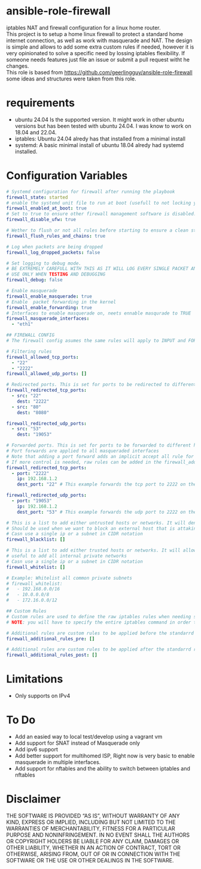 # ansible-role-firewall
iptables NAT and firewall configuration for a linux home router.  
This project is to setup a home linux firewall to protect a standard home internet connection, as well as work with masquerade and NAT. The design is simple and allows to add some extra custom rules if needed, however it is very opinionated to solve a specific need by lossing iptables flexibility. If someone needs features just file an issue or submit a pull request witht he changes.  
This role is based from https://github.com/geerlingguy/ansible-role-firewall some ideas and structures were taken from this role. 

# requirements
- ubuntu 24.04 Is the supported version. It might work in other ubuntu versions but has been tested with ubuntu 24.04. I was know to work on 18.04 and 22.04.
- iptables: Ubuntu 24.04 alredy has that installed from a minimal install
- systemd:  A basic minimal install of ubuntu 18.04 alredy had systemd installed.


# Configuration Variables

```yaml
# Systemd configuration for firewall after running the playbook
firewall_state: started
# enable the systemd unit file to run at boot (usefull to not locking yourself out)
firewall_enabled_at_boot: true
# Set to true to ensure other firewall management software is disabled. This deafults to True to prevent conflicts which will he hard to debug
firewall_disable_ufw: true

# Wether to flush or not all rules before starting to ensure a clean start
firewall_flush_rules_and_chains: true

# Log when packets are being dropped
firewall_log_dropped_packets: false

# Set logging to debug mode.
# BE EXTREMELY CAREFULL WITH THIS AS IT WILL LOG EVERY SINGLE PACKET AND WILL AFFECT PERFORMANCE
# USE ONLY WHEN TESTING AND DEBUGGING
firewall_debug: false

# Enable masquerade 
firewall_enable_masquerade: true
# Enable  packet forwarding in the kernel
firewall_enable_forwarding: true
# Interfaces to enable masquerade on, neets ennable masqurade to TRUE
firewall_masquerade_interfaces: 
  - "eth1"

## FIREWALL CONFIG
# The firewall config asumes the same rules will apply to INPUT and FORWARD chains. OUTPUT chain will Allow everything as it is the server in question If the is a need for more complex rules they will need to be added to the firewall_additional_rules_pre and firewall_additional_rules_post

# Filtering rules
firewall_allowed_tcp_ports:
  - "22"
  - "2222"
firewall_allowed_udp_ports: []

# Redirected ports. This is set for ports to be redirected to different ports on the same host
firewall_redirected_tcp_ports: 
  - src: "22"
    dest: "2222"
  - src: "80"
    dest: "8080"

firewall_redirected_udp_ports: 
  - src: "53"
    dest: "19053"

# Forwarded ports. This is set for ports to be forwarded to different host
# Port forwards are applied to all masqueraded interfaces
# Note that adding a port forward adds an implicit accept all rule for the forwarded port. 
# If more control is needed, raw rules can be added in the firewall_additional_rules_pre rules.
firewall_redirected_tcp_ports: 
  - port: "2222"
    ip: 192.168.1.2
    dest_port: "22" # This example forwards the tcp port to 2222 on the router to 22 on 192.168.1.2

firewall_redirected_udp_ports: 
  - port: "19053"
    ip: 192.168.1.2
    dest_port: "53" # This example forwards the udp port to 2222 on the router to 22 on 192.168.1.2

# This is a list to add either untrusted hosts or networks. It will deny all traffic to this networks and within this networks
# Should be used when we want to block an external host that is attaking us. This will be the rules evaluated on top of every other rules to block at the earliest
# Casn use a single ip or a subnet in CIDR notation
firewall_blacklist: []

# This is a list to add either trusted hosts or networks. It will allow all traffic to this networks and within this networks
# useful to add all internal private networks
# Casn use a single ip or a subnet in CIDR notation
firewall_whitelist: []

# Example: Whitelist all common private subnets
# firewall_whitelist: 
#   - 192.168.0.0/16
#   - 10.0.0.0/8
#   - 172.16.0.0/12

## Custom Rules
# Custom rules are used to define the raw iptables rules when needing special use cases, 
# NOTE: you will have to specify the entire iptables command in order to work

# Additional rules are custom rules to be applied before the standarrd rules
firewall_additional_rules_pre: []

# Additional rules are custom rules to be applied after the standarrd rules
firewall_additional_rules_post: []
```


# Limitations
- Only supports on IPv4

# To Do
- Add an easied way to local test/develop using a vagrant vm
- Add support for SNAT instead of Masquerade only
- Add ipv6 support
- Add better support for multihomed ISP, Right now is very basic to enable masquerade in multiple interfaces.
- Add support for nftables and the ability to switch between iptables and nftables


# Disclaimer

THE SOFTWARE IS PROVIDED “AS IS”, WITHOUT WARRANTY OF ANY KIND, EXPRESS OR IMPLIED, INCLUDING BUT NOT LIMITED TO THE WARRANTIES OF MERCHANTABILITY, FITNESS FOR A PARTICULAR PURPOSE AND NONINFRINGEMENT. IN NO EVENT SHALL THE AUTHORS OR COPYRIGHT HOLDERS BE LIABLE FOR ANY CLAIM, DAMAGES OR OTHER LIABILITY, WHETHER IN AN ACTION OF CONTRACT, TORT OR OTHERWISE, ARISING FROM, OUT OF OR IN CONNECTION WITH THE SOFTWARE OR THE USE OR OTHER DEALINGS IN THE SOFTWARE.